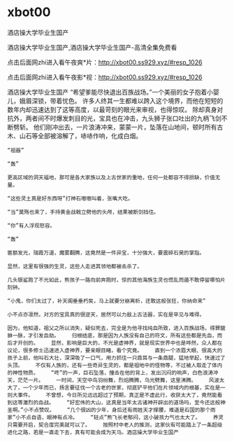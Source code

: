 # xbot00
酒店操大学毕业生国产

酒店操大学毕业生国产,酒店操大学毕业生国产-高清全集免费看

点击后面网zhi进入看午夜爽*片：http://xbot00.ss929.xyz/#resp_1026

点击后面网zhi进入看午夜影*视：http://xbot00.ss929.xyz/#resp_1026

酒店操大学毕业生国产    “希望爹能尽快退出百族战场。”一个美丽的女子抱着小婴儿，娥眉深锁，带着忧色。    许多人终其一生都难以跨入这个境界，而他在短短的数年内却迅速达到了这等高度，以最苛刻的眼光来审视，也得惊叹。    除却真身对抗外，两者间不时爆发刺目的光，宝具也在冲击，九头狮子张口吐出的九柄飞剑不断劈斩。    他们刚冲出去，一片浪涛冲来，蒙蒙一片，坠落在山地间，顿时所有古木、山石等全部被溶解了，哧哧作响，化成白烟。

    “祖器”

    “轰”

    更高区域的洞天福地，那可是各大家族以及上古世家的重地，任何一处都容不得损缺，价值无量。

    “这些灵土真是好东西呀”打神石嗷嗷叫着，张嘴大吃。

    “当”莫殇也来了，手持黄金战戟立劈他的头颅，结果被断剑挡住。

    “你”有人浮现怒容。

    “轰”

    匾额发光，瑞霞万道，魔雾翻腾，这竟然是一件异宝，十分强大，要震碎石昊的掌指。

    显然，这里有很强的生灵，这些人走进其领地都被击杀了。

    几头银鲨跑了不光如此，熊孩子一路向前奔跑时，惊的其他海族生灵也慌乱而遁不敢停留哪怕片刻钟。

    “小鬼，你们太过了，补天阁垂垂朽矣，马上就要分崩离析，还敢这般张狂，你纳命来”

    小不点亦凛然，对方的宝具真的很逆天，居然可以力敌上古法器，实在是罕见与难得。

    因为，他知道，祖父之所以消失，疑似死去，完全是为他寻找纯血所致，进入百族战场，得罪貔貅一脉，才引发血劫。    归根结底，那是因为人族没有自己的符文，所有这些都是先血，而后才开创的。    显然，影响是巨大的，不光是虚神界，就是现实世界中也是哗然，众人都在议论，很多修士迅速进入虚神界，要亲眼目睹，看个究竟。    直到一个浓眉大眼、很高大的孩子上前，他叫石大壮，深深吸了一口气，用力抓住一只鼎耳与一条鼎腿，猛地举起，快速过了头顶。    不仅有人族的，还有一些奇异生灵的，都是祖地中的怪物等，不过被人取走了体内的神性物质。    “咚”的一声，巨石坠落，撞击在他的背上，发出沉闷的响声，白色浪涛冲天，茫茫一片。    一时间，天空中鸟羽纷舞，烈焰腾腾，乌光劈舞，这里沸腾。    风波太大了，一个少年而已，扬言要征伐一个古老的世家，彻底铲平他们在片领域内的根基，实在是一则大事件。    不曾想，今日所见远远超过了预期，真正是不虚此行，收获太大了，竟然能看到这等激烈的血战。    “好宏伟的大山，这真是当年太古诸神开辟出的道场吗，至今还这般神圣啊。”小不点赞叹。    “几个很凶的少年，身后还有雨姓天才撑腰，难道是石国的那个雨家”小不点自语，眼神有点冷。    “轻点”熊飞长老郁闷，这小破孩力气也太大了。    养灵只需要开启，契合度完美就可以了。    按照村中老人的推测，这家伙有可能踏上了一条超级进化之路，若是一直走下去，真有可能会成为天马。酒店操大学毕业生国产
